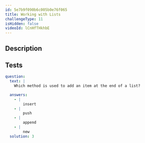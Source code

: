 ```yaml
---
id: 5e7b9f090b6c005b0e76f065
title: Working with Lists
challengeType: 11
isHidden: false
videoId: lCnHfTHkhbE
---
```


## Description
<section id='description'>

</section>

## Tests
<section id='tests'>

```yml
question:
  text: |
    Which method is used to add an item at the end of a list?

  answers:
    - |
        insert
    - |
        push
    - |
        append
    - |
        new
  solution: 3
```

</section>
